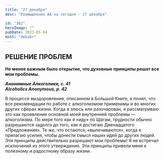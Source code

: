 ```yaml
---
title: "27 декабря"
desc: "Размышления АА на сегодня - 27 декабря"

id: "362"
heroImage: ""
pubDate: 2023-05-04
moth: "dekabr"
---
```


## РЕШЕНИЕ ПРОБЛЕМ

**Не менее важным было открытие, что духовные принципы решат все мои
проблемы.**

**_Анонимные Алкоголики, с. 41  
Alcoholics Anonymous, p. 42_**

В процессе выздоровления, описанном в Большой Книге, я понял, что все
рекомендации по работе с алкоголизмом применимы и во многих других сферах
жизни. Когда я злюсь или разочарован, я рассматриваю это как проявление
основной моей внутренней проблемы — алкоголизма. По мере того как я «иду» по
Шагам, трудности обычно разрешаются задолго до того, как я достигаю
Двенадцатого «Предложения». Те же, что остаются, «вылечиваются», когда я
прилагаю усилия, чтобы донести смысл наших идей до других людей. Эти принципы
действительно разрешают мои проблемы! Я не встречал исключений из этого
утверждения. Эти принципы привели меня к полезному и радостному образу жизни.
